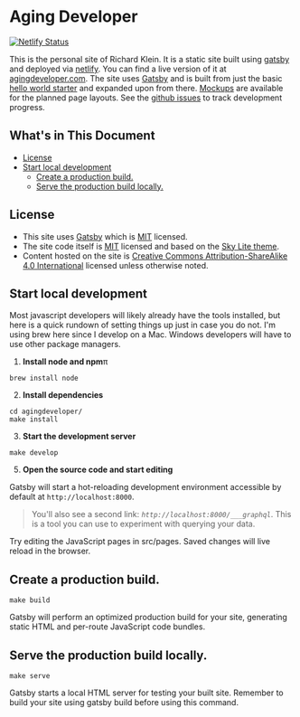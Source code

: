 
# Aging Developer

[![Netlify Status](https://api.netlify.com/api/v1/badges/9fff03eb-d9c8-48d1-887d-11aea21246cd/deploy-status)](https://app.netlify.com/sites/agingdeveloper/deploys)

This is the personal site of Richard Klein. It is a static site built using [gatsby](https://www.gatsbyjs.org/) and deployed via [netlify](https://www.netlify.com/). You can find a live version of it at [agingdeveloper.com](https://agingdeveloper.com/). The site uses [Gatsby](https://gatsbyjs.org) and is built from just the basic [hello world starter](https://www.gatsbyjs.org/starters/gatsbyjs/gatsby-starter-hello-world/) and expanded upon from there. [Mockups](/mocks) are available for the planned page layouts. See the [github issues](https://github.com/richwklein/agingdeveloper/issues) to track development progress.

## What's in This Document
  - [License](#license)
  - [Start local development](#start-local-development)
    - [Create a production build.](#create-a-production-build)
    - [Serve the production build locally.](#serve-the-production-build-locally)

## License
- This site uses [Gatsby](https://gatsbyjs.org) which is [MIT](https://github.com/gatsbyjs/gatsby/blob/master/LICENSE) licensed.
- The site code itself is [MIT](/LICENSE) licensed and based on the [Sky Lite theme](https://github.com/vim-labs/gatsby-theme-sky-lite).
- Content hosted on the site is [Creative Commons Attribution-ShareAlike 4.0 International](https://creativecommons.org/licenses/by-sa/4.0/) licensed unless otherwise noted.

## Start local development
Most javascript developers will likely already have the tools installed, but here is a quick rundown of setting things up just in case you do not. I'm using brew here since I develop on a Mac. Windows developers will have to use other package
managers.

1. **Install node and npm**π

```cli
brew install node
```

2. **Install dependencies**

```cli
cd agingdeveloper/
make install
```

3. **Start the development server**

```cli
make develop
```

5. **Open the source code and start editing**

Gatsby will start a hot-reloading development environment accessible by default at `http://localhost:8000`.

> You'll also see a second link: _`http://localhost:8000/___graphql`_. This is a tool you can use to experiment with querying your data.

Try editing the JavaScript pages in src/pages. Saved changes will live reload in the browser.

## Create a production build.

```cli
make build
```

Gatsby will perform an optimized production build for your site, generating static HTML and per-route JavaScript code bundles.

## Serve the production build locally.

```cli
make serve
```

Gatsby starts a local HTML server for testing your built site. Remember to build your site using gatsby build before using this command.
